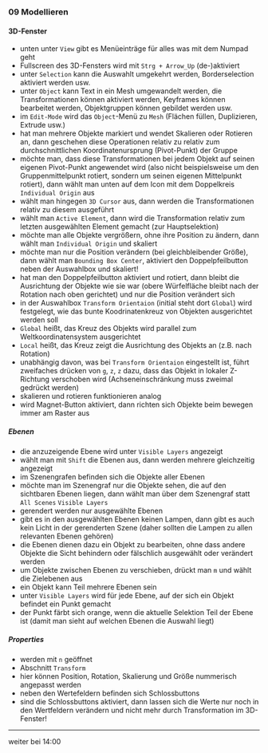 ### 09 Modellieren

#### 3D-Fenster

- unten unter `View` gibt es Menüeinträge für alles was mit dem Numpad geht
- Fullscreen des 3D-Fensters wird mit `Strg + Arrow_Up` (de-)aktiviert
- unter `Selection` kann die Auswahlt umgekehrt werden, Borderselection aktiviert werden usw.
- unter `Object` kann Text in ein Mesh umgewandelt werden, die Transformationen können aktiviert werden, Keyframes können bearbeitet werden, Objektgruppen können gebildet werden usw. 
- im `Edit-Mode` wird das `Object`-Menü zu `Mesh` (Flächen füllen, Duplizieren, Extrude usw.)
- hat man mehrere Objekte markiert und wendet Skalieren oder Rotieren an, dann geschehen diese Operationen relativ zu relativ zum durchschnittlichen Koordinatenursprung (Pivot-Punkt) der Gruppe
 - möchte man, dass diese Transformationen bei jedem Objekt auf seinen eigenen Pivot-Punkt angewendet wird (also nicht beispielsweise um den Gruppenmittelpunkt rotiert, sondern um seinen eigenen Mittelpunkt rotiert), dann wählt man unten auf dem Icon mit dem Doppelkreis `Individual Origin` aus
 - wählt man hingegen `3D Cursor` aus, dann werden die Transformationen relativ zu diesem ausgeführt
 - wählt man `Active Element`, dann wird die Transformation relativ zum letzten ausgewählten Element gemacht (zur Hauptselektion)
 - möchte man alle Objekte vergrößern, ohne ihre Position zu ändern, dann wählt man `Individual Origin` und skaliert
 - möchte man nur die Position verändern (bei gleichbleibender Größe), dann wählt man `Bounding Box Center`,  aktiviert den Doppelpfeilbutton neben der Auswahlbox und skaliert!
 - hat man den Doppelpfeilbutton aktiviert und rotiert, dann bleibt die Ausrichtung der Objekte wie sie war (obere Würfelfläche bleibt nach der Rotation nach oben gerichtet) und nur die Position verändert sich
- in der Auswahlbox `Transform Orientaion` (initial steht dort `Global`) wird festgelegt, wie das bunte Koodrinatenkreuz von Objekten ausgerichtet werden soll
 - `Global` heißt, das Kreuz des Objekts wird parallel zum Weltkoordinatensystem ausgerichtet
 - `Local` heißt, das Kreuz zeigt die Ausrichtung des Objekts an (z.B. nach Rotation)
- unabhängig davon, was bei `Transform Orientaion` eingestellt ist, führt zweifaches drücken von `g`, `z`, `z` dazu, dass das Objekt in lokaler Z-Richtung verschoben wird (Achseneinschränkung muss zweimal gedrückt werden)
 - skalieren und rotieren funktionieren analog
- wird Magnet-Button aktiviert, dann richten sich Objekte beim bewegen immer am Raster aus
 
##### Ebenen

- die anzuzeigende Ebene wird unter `Visible Layers` angezeigt
 - wählt man mit `Shift` die Ebenen aus, dann werden mehrere gleichzeitig angezeigt
 - im Szenengrafen befinden sich die Objekte aller Ebenen
 - möchte man im Szenengraf nur die Objekte sehen, die auf den sichtbaren Ebenen liegen, dann wählt man über dem Szenengraf statt `All Scenes` `Visible Layers`
- gerendert werden nur ausgewählte Ebenen
 - gibt es in den ausgewählten Ebenen keinen Lampen, dann gibt es auch kein Licht in der gerenderten Szene (daher sollten die Lampen zu allen relevanten Ebenen gehören)
- die Ebenen dienen dazu ein Objekt zu bearbeiten, ohne dass andere Objekte die Sicht behindern oder fälschlich ausgewählt oder verändert werden
- um Objekte zwischen Ebenen zu verschieben, drückt man `m` und wählt die Zielebenen aus
 - ein Objekt kann Teil mehrere Ebenen sein
- unter `Visible Layers` wird für jede Ebene, auf der sich ein Objekt befindet ein Punkt gemacht
 - der Punkt färbt sich orange, wenn die aktuelle Selektion Teil der Ebene ist (damit man sieht auf welchen Ebenen die Auswahl liegt)

##### Properties

- werden mit `n` geöffnet
- Abschnitt `Transform`
 - hier können Position, Rotation, Skalierung und Größe nummerisch angepasst werden
 - neben den Wertefeldern befinden sich Schlossbuttons
 - sind die Schlossbuttons aktiviert, dann lassen sich die Werte nur noch in den Wertfeldern verändern und nicht mehr durch Transformation im 3D-Fenster!

--------------

weiter bei 14:00

